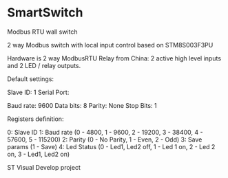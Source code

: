 # SmartSwitch
Modbus RTU wall switch

2 way Modbus switch with local input control based on STM8S003F3PU

Hardware is 2 way ModbusRTU Relay from China: 2 active high level inputs and 2 LED / relay outputs.

Default settings:

Slave ID: 1
Serial Port: 

Baud rate: 9600
Data bits: 8
Parity: None
Stop Bits: 1

Registers definition:

0: Slave ID
1: Baud rate (0 - 4800, 1 - 9600, 2 - 19200, 3 - 38400, 4 - 57600, 5 - 115200)
2: Parity (0 - No Parity, 1 - Even, 2 - Odd)
3: Save params (1 - Save)
4: Led Status (0 - Led1, Led2 off, 1 - Led 1 on, 2 - Led 2 on, 3 - Led1, Led2 on)

ST Visual Develop project
